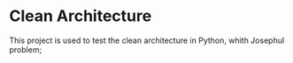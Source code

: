 # Clean Architecture

This project is used to test the clean architecture in Python, whith Josephul problem;
